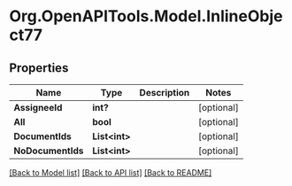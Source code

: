
# Org.OpenAPITools.Model.InlineObject77

## Properties

Name | Type | Description | Notes
------------ | ------------- | ------------- | -------------
**AssigneeId** | **int?** |  | [optional] 
**All** | **bool** |  | [optional] 
**DocumentIds** | **List&lt;int&gt;** |  | [optional] 
**NoDocumentIds** | **List&lt;int&gt;** |  | [optional] 

[[Back to Model list]](../README.md#documentation-for-models)
[[Back to API list]](../README.md#documentation-for-api-endpoints)
[[Back to README]](../README.md)

